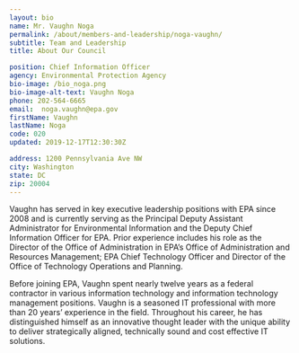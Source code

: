 ```yaml
---
layout: bio
name: Mr. Vaughn Noga
permalink: /about/members-and-leadership/noga-vaughn/
subtitle: Team and Leadership
title: About Our Council

position: Chief Information Officer
agency: Environmental Protection Agency
bio-image: /bio_noga.png
bio-image-alt-text: Vaughn Noga
phone: 202-564-6665
email:  noga.vaughn@epa.gov
firstName: Vaughn
lastName: Noga
code: 020
updated: 2019-12-17T12:30:30Z

address: 1200 Pennsylvania Ave NW
city: Washington
state: DC
zip: 20004
---
```

Vaughn has served in key executive leadership positions with EPA since 2008 and is currently serving as the Principal Deputy Assistant Administrator for Environmental Information and the Deputy Chief Information Officer for EPA. Prior experience includes his role as the Director of the Office of Administration in EPA’s Office of Administration and Resources Management; EPA Chief Technology Officer and Director of the Office of Technology Operations and Planning.

Before joining EPA, Vaughn spent nearly twelve
years as a federal contractor in various information technology and information
technology management positions. Vaughn is a seasoned IT professional with more than 20 years’ experience in the field. Throughout his career, he has distinguished himself as an innovative thought leader with the unique ability to deliver strategically aligned, technically sound and cost effective IT solutions.
